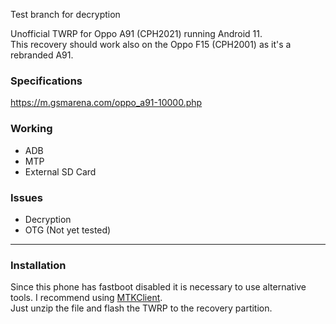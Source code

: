 Test branch for decryption

Unofficial TWRP for Oppo A91 (CPH2021) running Android 11.\
This recovery should work also on the Oppo F15 (CPH2001) as it's a rebranded A91.

### Specifications
https://m.gsmarena.com/oppo_a91-10000.php

### Working
- ADB
- MTP
- External SD Card

### Issues
- Decryption
- OTG (Not yet tested)

<hr>

### Installation
Since this phone has fastboot disabled it is necessary to use alternative tools. I recommend using [MTKClient](https://github.com/bkerler/mtkclient). \
Just unzip the file and flash the TWRP to the recovery partition.
